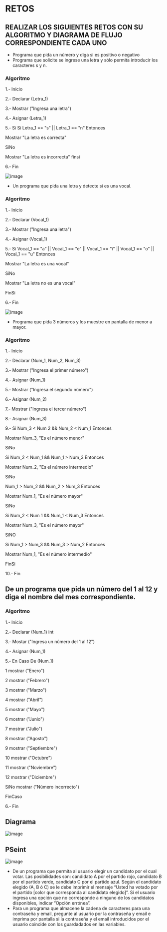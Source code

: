 # RETOS
## REALIZAR LOS SIGUIENTES RETOS CON SU ALGORITMO Y DIAGRAMA DE FLUJO CORRESPONDIENTE CADA UNO 

* Programa que pida un número y diga si es positivo o negativo
* Programa que solicite se ingrese una letra y sólo permita introducir los caracteres s y n.

### Algoritmo

1.- Inicio

2.- Declarar (Letra_1)

3.- Mostrar ("Ingresa una letra")

4.- Asignar (Letra_1)

5.- Si Si Letra_1 == "s" || Letra_1 == "n" Entonces

   Mostrar "La letra es correcta" 
   
   SiNo 
   
   Mostrar "La letra es incorrecta"
   finsi
   
6.- Fin   

![image](https://user-images.githubusercontent.com/103210431/164290452-3630b6ab-7378-48b5-83db-c98eab9672d0.png)


* Un programa que pida una letra y detecte si es una vocal. 

### Algoritmo

1.- Inicio

2.- Declarar (Vocal_1)

3.- Mostrar ("Ingresa una letra")

4.- Asignar (Vocal_1)

5.- Si Vocal_1 == "a" || Vocal_1 == "e" || Vocal_1 == "i" || Vocal_1 == "o" || Vocal_1 == "u" Entonces 

   Mostrar "La letra es una vocal" 
   
   SiNo 
   
   Mostrar "La letra no es una vocal"
   
   FinSi
   
6.- Fin 

![image](https://user-images.githubusercontent.com/103210431/164290794-ea9cfa51-c44a-4b35-b67b-408d0e8d2022.png)


* Programa que pida 3 números y los muestre en pantalla de menor a mayor.  

### Algoritmo

1.- Inicio

2.- Declarar (Num_1, Num_2, Num_3)

3.- Mostrar ("Ingresa el primer número")

4.- Asignar (Num_1)

5.- Mostrar ("Ingresa el segundo número")

6.- Asignar (Num_2)

7.- Mostrar ("Ingresa el tercer número")

8.- Asignar (Num_3)

9.- Si Num_3 < Num 2 && Num_2 < Num_1 Entonces
   
   Mostrar Num_3, "Es el número menor"

   SiNo 
   
   Si Num_2 < Num_1 && Num_1 > Num_3 Entonces
   
   Mostrar Num_2, "Es el número intermedio"
   
   SiNo
   
   Num_1 > Num_2 && Num_2 > Num_3 Entonces

   Mostrar Num_1, "Es el número mayor"
   
   SiNo
   
   Si Num_2 < Num 1 && Num_1 < Num_3 Entonces
   
   Mostrar Num_3, "Es el número mayor"
   
   SiNO
   
   Si Num_1 > Num_3 && Num_3 > Num_2 Entonces
   
   Mostrar Num_1, "Es el número intermedio"
   
   FinSi

10.- Fin


## De un programa que pida un número del 1 al 12 y diga el nombre del mes correspondiente.

### Algoritmo

1.- Inicio

2.- Declarar (Num_1) int

3.- Mostar ("Ingresa un número del 1 al 12")

4.- Asignar (Num_1)

5.- En Caso De (Num_1) 
    
   1 mostrar ("Enero")
   
   2 mostrar ("Febrero")
   
   3 mostrar ("Marzo")
   
   4 mostrar ("Abril")
   
   5 mostrar ("Mayo")
   
   6 mostrar ("Junio")
   
   7 mostrar ("Julio")
   
   8 mostrar ("Agosto")
   
   9 mostrar ("Septiembre")
   
   10 mostrar ("Octubre")
   
   11 mostrar ("Noviembre")
   
   12 mostrar ("Diciembre")
   
   SiNo mostrar ("Número incorrecto")
   
   FinCaso
   
   6.- Fin


## Diagrama 

![image](https://user-images.githubusercontent.com/103210431/164528396-d9cd8569-50fb-4079-854e-e10442ee15fc.png)


## PSeint

![image](https://user-images.githubusercontent.com/103210431/164528472-9ff8dae1-dfb0-4480-9c69-1be308ff047e.png)


* De un programa que permita al usuario elegir un candidato por el cual votar. Las posibilidades son: candidato A por el partido rojo, candidato B por el partido verde, candidato C por el partido azul. Según el candidato elegido (A, B ó C) se le debe imprimir el mensaje “Usted ha votado por el partido [color que corresponda al candidato elegido]”. Si el usuario ingresa una opción que no corresponde a ninguno de los candidatos disponibles, indicar “Opción errónea”.
* Para un programa que almacene la cadena de caracteres para una contraseña y email, pregunte al usuario por la contraseña y email e imprima por pantalla si la contraseña y el email introducidos por el usuario coincide con los guardadados en las variables.
